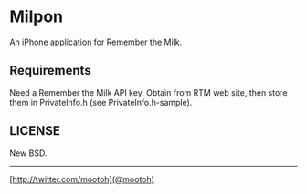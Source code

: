 # Milpon #

An iPhone application for Remember the Milk.

## Requirements ##

Need a Remember the Milk API key.
Obtain from RTM web site, then store them in PrivateInfo.h (see PrivateInfo.h-sample).

## LICENSE ##

New BSD.

----

[http://twitter.com/mootoh](@mootoh)
